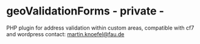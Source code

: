 # geoValidationForms - private -
PHP plugin for address validation within custom areas, compatible with cf7 and wordpress
contact: martin.knoefel@fau.de
